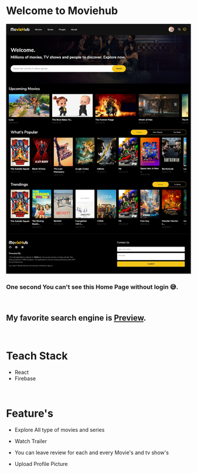 # Welcome to Moviehub

<img src="./images/moviehub_homepage.png">

### One second You can't see this Home Page without login 😅.

<br/>

## My favorite search engine is [Preview](https://moviehub-2021.netlify.app/).

<br/>

# Teach Stack

- React
- Firebase

<br/>

# Feature's

- Explore All type of movies and series

- Watch Trailer

- You can leave review for each and every Movie's and tv show's

- Upload Profile Picture
